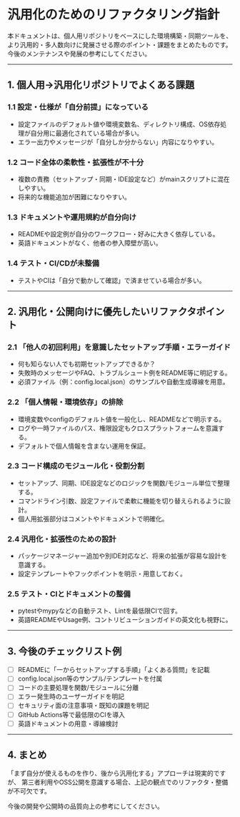 # 汎用化のためのリファクタリング指針

本ドキュメントは、個人用リポジトリをベースにした環境構築・同期ツールを、より汎用的・多人数向けに発展させる際のポイント・課題をまとめたものです。今後のメンテナンスや発展の参考にしてください。

---

## 1. 個人用→汎用化リポジトリでよくある課題

### 1.1 設定・仕様が「自分前提」になっている
- 設定ファイルのデフォルト値や環境変数名、ディレクトリ構成、OS依存処理が自分用に最適化されている場合が多い。
- エラー出力やメッセージが「自分しか分からない」内容になりやすい。

### 1.2 コード全体の柔軟性・拡張性が不十分
- 複数の責務（セットアップ・同期・IDE設定など）がmainスクリプトに混在しやすい。
- 将来的な機能追加が困難になりやすい。

### 1.3 ドキュメントや運用規約が自分向け
- READMEや設定例が自分のワークフロー・好みに大きく依存している。
- 英語ドキュメントがなく、他者の参入障壁が高い。

### 1.4 テスト・CI/CDが未整備
- テストやCIは「自分で動かして確認」で済ませている場合が多い。

---

## 2. 汎用化・公開向けに優先したいリファクタポイント

### 2.1 「他人の初回利用」を意識したセットアップ手順・エラーガイド
- 何も知らない人でも初期セットアップできるか？
- 失敗時のメッセージやFAQ、トラブルシュート例をREADME等に明記する。
- 必須ファイル（例：config.local.json）のサンプルや自動生成導線を用意。

### 2.2 「個人情報・環境依存」の排除
- 環境変数やconfigのデフォルト値を一般化し、READMEなどで明示する。
- ログや一時ファイルのパス、権限設定もクロスプラットフォームを意識する。
- デフォルトで個人情報を含まない運用を保証。

### 2.3 コード構成のモジュール化・役割分割
- セットアップ、同期、IDE設定などのロジックを関数/モジュール単位で整理する。
- コマンドライン引数、設定ファイルで柔軟に機能を切り替えられるように設計。
- 個人用拡張部分はコメントやドキュメントで明確化。

### 2.4 汎用化・拡張性のための設計
- パッケージマネージャー追加や別IDE対応など、将来の拡張が容易な設計を意識する。
- 設定テンプレートやフックポイントを明示・用意しておく。

### 2.5 テスト・CIとドキュメントの整備
- pytestやmypyなどの自動テスト、Lintを最低限CIで回す。
- 英語READMEやUsage例、コントリビューションガイドの英文化も視野に。

---

## 3. 今後のチェックリスト例

- [ ] READMEに「一からセットアップする手順」「よくある質問」を記載
- [ ] config.local.json等のサンプル/テンプレートを付属
- [ ] コードの主要処理を関数/モジュールに分離
- [ ] エラー発生時のユーザーガイドを明記
- [ ] セキュリティ面の注意事項・既知の課題を明記
- [ ] GitHub Actions等で最低限のCIを導入
- [ ] 英語ドキュメントの用意・導線検討

---

## 4. まとめ

「まず自分が使えるものを作り、後から汎用化する」アプローチは現実的ですが、
第三者利用やOSS公開を意識する場合、上記の観点でのリファクタ・整備が不可欠です。

今後の開発や公開時の品質向上の参考にしてください。
